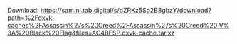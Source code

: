 Download: https://sam.nl.tab.digital/s/oZRKz5So2B8gbzY/download?path=%2Fdxvk-caches%2FAssassin%27s%20Creed%2FAssassin%27s%20Creed%20IV%3A%20Black%20Flag&files=AC4BFSP.dxvk-cache.tar.xz
